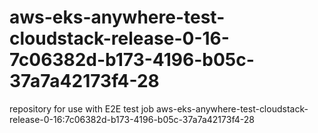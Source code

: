 # aws-eks-anywhere-test-cloudstack-release-0-16-7c06382d-b173-4196-b05c-37a7a42173f4-28
repository for use with E2E test job aws-eks-anywhere-test-cloudstack-release-0-16:7c06382d-b173-4196-b05c-37a7a42173f4-28
